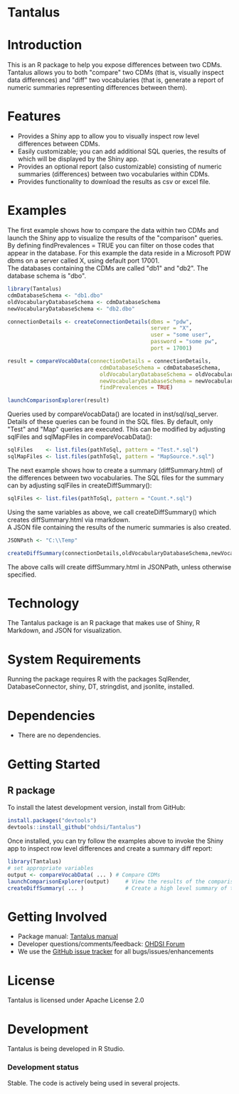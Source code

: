 Tantalus
=========

Introduction
============
This is an R package to help you expose differences between two CDMs.  Tantalus allows you to both "compare" two CDMs (that is, visually inspect data differences)
and "diff" two vocabularies (that is, generate a report of numeric summaries representing differences between them). 


Features
========
- Provides a Shiny app to allow you to visually inspect row level differences between CDMs.
- Easily customizable; you can add additional SQL queries, the results of which will be displayed by the Shiny app.
- Provides an optional report (also customizable) consisting of numeric summaries (differences) between two vocabularies within CDMs.
- Provides functionality to download the results as csv or excel file.

Examples
========
The first example shows how to compare the data within two CDMs and launch the Shiny app to visualize the results of the "comparison" queries. By defining findPrevalences = TRUE you can filter on those codes that appear in the database.
For this example the data reside in a Microsoft PDW dbms on a server called X, using default port 17001.  
The databases containing the CDMs are called "db1" and "db2".  The database schema is "dbo".


```r
library(Tantalus)
cdmDatabaseSchema <- "db1.dbo"
oldVocabularyDatabaseSchema <- cdmDatabaseSchema
newVocabularyDatabaseSchema <- "db2.dbo"

connectionDetails <- createConnectionDetails(dbms = "pdw",
                                             server = "X",
                                             user = "some user",
                                             password = "some pw",
                                             port = 17001)

result = compareVocabData(connectionDetails = connectionDetails,
                             cdmDatabaseSchema = cdmDatabaseSchema,
                             oldVocabularyDatabaseSchema = oldVocabularyDatabaseSchema,
                             newVocabularyDatabaseSchema = newVocabularyDatabaseSchema,
                             findPrevalences = TRUE)

launchComparisonExplorer(result)
```

Queries used by compareVocabData() are located in inst/sql/sql_server.  Details of these queries can be found in the SQL files.
By default, only "Test" and "Map" queries are executed.  This can be modified by adjusting sqlFiles and sqlMapFiles in compareVocabData():

```r
sqlFiles    <- list.files(pathToSql, pattern = "Test.*.sql")
sqlMapFiles <- list.files(pathToSql, pattern = "MapSource.*.sql")
```

The next example shows how to create a summary (diffSummary.html) of the differences between two vocabularies. 
The SQL files for the summary can by adjusting sqlFiles in createDiffSummary():

```r
sqlFiles <- list.files(pathToSql, pattern = "Count.*.sql")
```

Using the same variables as above, we call createDiffSummary() which creates diffSummary.html via rmarkdown.  
A JSON file containing the results of the numeric summaries is also created.

```r
JSONPath <- "C:\\Temp"

createDiffSummary(connectionDetails,oldVocabularyDatabaseSchema,newVocabularyDatabaseSchema,JSONPath)
```

The above calls will create diffSummary.html in JSONPath, unless otherwise specified.


Technology
============
The Tantalus package is an R package that makes use of Shiny, R Markdown, and JSON for visualization.

System Requirements
===================
Running the package requires R with the packages SqlRender, DatabaseConnector, shiny, DT, stringdist, and jsonlite, installed.


Dependencies
============
 * There are no dependencies.

Getting Started
===============
## R package
  
To install the latest development version, install from GitHub:

```r
install.packages("devtools")
devtools::install_github("ohdsi/Tantalus")
```

Once installed, you can try follow the examples above to invoke the Shiny app to inspect row level differences and create a summary diff report:

```r
library(Tantalus)
# set appropriate variables 
output <- compareVocabData( ... ) # Compare CDMs
launchComparisonExplorer(output)     # View the results of the comparison queries via Shiny
createDiffSummary( ... )             # Create a high level summary of the differences between the two vocabs
```

Getting Involved
=============
* Package manual: [Tantalus manual](https://raw.githubusercontent.com/OHDSI/Tantalus/master/extras/Tantalus.pdf) 
* Developer questions/comments/feedback: <a href="http://forums.ohdsi.org/c/developers">OHDSI Forum</a>
* We use the <a href="../../issues">GitHub issue tracker</a> for all bugs/issues/enhancements

License
=======
Tantalus is licensed under Apache License 2.0

Development
===========
Tantalus is being developed in R Studio.

### Development status

Stable. The code is actively being used in several projects.
